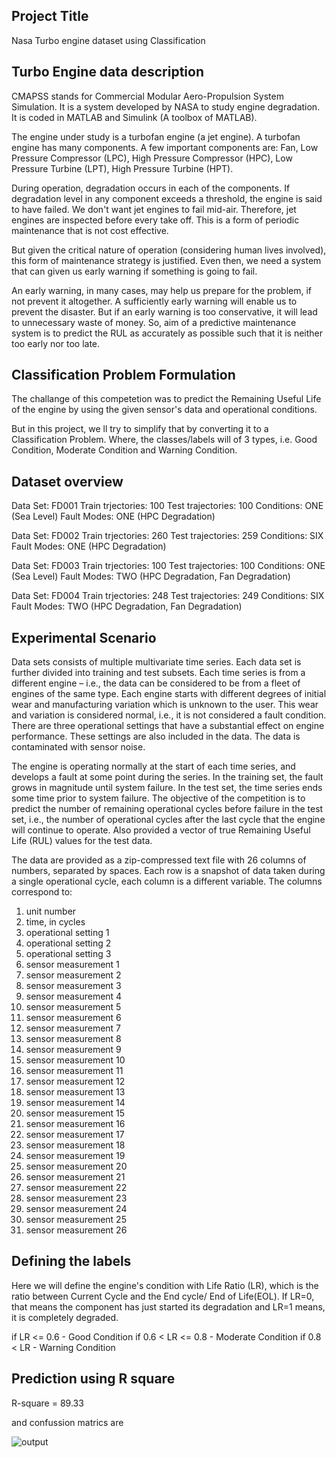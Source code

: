## Project Title
Nasa Turbo engine dataset using Classification

## Turbo Engine data description
CMAPSS stands for Commercial Modular Aero-Propulsion System Simulation. It is a system developed by NASA to study engine degradation. It is coded in MATLAB and Simulink (A toolbox of MATLAB).

The engine under study is a turbofan engine (a jet engine). A turbofan engine has many components. A few important components are: Fan, Low Pressure Compressor (LPC), High Pressure Compressor (HPC), Low Pressure Turbine (LPT), High Pressure Turbine (HPT).

During operation, degradation occurs in each of the components. If degradation level in any component exceeds a threshold, the engine is said to have failed. We don't want jet engines to fail mid-air. Therefore, jet engines are inspected before every take off. This is a form of periodic maintenance that is not cost effective.

But given the critical nature of operation (considering human lives involved), this form of maintenance strategy is justified. Even then, we need a system that can given us early warning if something is going to fail.

An early warning, in many cases, may help us prepare for the problem, if not prevent it altogether. A sufficiently early warning will enable us to prevent the disaster. But if an early warning is too conservative, it will lead to unnecessary waste of money. So, aim of a predictive maintenance system is to predict the RUL as accurately as possible such that it is neither too early nor too late.

## Classification Problem Formulation
The challange of this competetion was to predict the Remaining Useful Life of the engine by using the given sensor's data and operational conditions.

But in this project, we ll try to simplify that by converting it to a Classification Problem. Where, the classes/labels will of 3 types, i.e. Good Condition, Moderate Condition and Warning Condition.

## Dataset overview
Data Set: FD001
Train trjectories: 100
Test trajectories: 100
Conditions: ONE (Sea Level)
Fault Modes: ONE (HPC Degradation)

Data Set: FD002
Train trjectories: 260
Test trajectories: 259
Conditions: SIX 
Fault Modes: ONE (HPC Degradation)

Data Set: FD003
Train trjectories: 100
Test trajectories: 100
Conditions: ONE (Sea Level)
Fault Modes: TWO (HPC Degradation, Fan Degradation)

Data Set: FD004
Train trjectories: 248
Test trajectories: 249
Conditions: SIX 
Fault Modes: TWO (HPC Degradation, Fan Degradation)

## Experimental Scenario
Data sets consists of multiple multivariate time series. Each data set is further divided into training and test subsets. Each time series is from a different engine – i.e., the data can be considered to be from a fleet of engines of the same type. Each engine starts with different degrees of initial wear and manufacturing variation which is unknown to the user. This wear and variation is considered normal, i.e., it is not considered a fault condition. There are three operational settings that have a substantial effect on engine performance. These settings are also included in the data. The data is contaminated with sensor noise.

The engine is operating normally at the start of each time series, and develops a fault at some point during the series. In the training set, the fault grows in magnitude until system failure. In the test set, the time series ends some time prior to system failure. The objective of the competition is to predict the number of remaining operational cycles before failure in the test set, i.e., the number of operational cycles after the last cycle that the engine will continue to operate. Also provided a vector of true Remaining Useful Life (RUL) values for the test data.

The data are provided as a zip-compressed text file with 26 columns of numbers, separated by spaces. Each row is a snapshot of data taken during a single operational cycle, each column is a different variable. The columns correspond to:
1)	unit number
2)	time, in cycles
3)	operational setting 1
4)	operational setting 2
5)	operational setting 3
6)	sensor measurement  1
7)	sensor measurement  2
8)  sensor measurement  3
10)	sensor measurement  4
11)	sensor measurement  5
12)  sensor measurement  6
13)	sensor measurement  7
14)	sensor measurement  8
15)  sensor measurement  9
16)	sensor measurement  10
17)	sensor measurement  11
18)  sensor measurement  12
19)	sensor measurement  13
20)	sensor measurement  14
21)  sensor measurement  15
22)	sensor measurement  16
23)	sensor measurement  17
24)  sensor measurement  18
25)	sensor measurement  19
26)	sensor measurement  20
27)  sensor measurement  21
28)	sensor measurement  22
29)	sensor measurement  23
30)  sensor measurement  24
31)	sensor measurement  25
32)	sensor measurement  26

## Defining the labels
Here we will define the engine's condition with Life Ratio (LR), which is the ratio between Current Cycle and the End cycle/ End of Life(EOL). If LR=0, that means the component has just started its degradation and LR=1 means, it is completely degraded.

if LR <= 0.6 - Good Condition
if 0.6 < LR <= 0.8 - Moderate Condition
if 0.8 < LR - Warning Condition


## Prediction using R square
R-square = 89.33

and confussion matrics are


![output](https://user-images.githubusercontent.com/79400336/194772714-75d0d69f-a660-4c11-97c7-a3ce4b9fa1bc.png)
